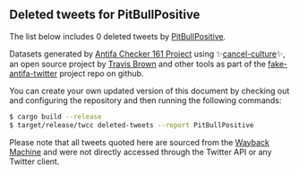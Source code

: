 ## Deleted tweets for PitBullPositive

The list below includes 0 deleted tweets by
[PitBullPositive](https://twitter.com/PitBullPositive).



Datasets generated by [Antifa Checker 161 Project](https://twitter.com/antifacheck161) using ✨[cancel-culture](https://github.com/travisbrown/cancel-culture)✨, an open source project by 
[Travis Brown](https://twitter.com/travisbrown) and other tools as part of the 
[fake-antifa-twitter](https://github.com/antifacheck161/fake-antifa-twitter) project repo on github.

You can create your own updated version of this document by checking out and configuring the
repository and then running the following commands:

```bash
$ cargo build --release
$ target/release/twcc deleted-tweets --report PitBullPositive
```

Please note that all tweets quoted here are sourced from the
[Wayback Machine](https://web.archive.org) and were not directly accessed through the Twitter API or
any Twitter client.

